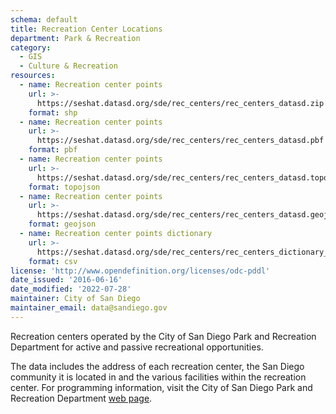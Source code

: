 ```yaml
---
schema: default
title: Recreation Center Locations
department: Park & Recreation
category:
  - GIS
  - Culture & Recreation
resources:
  - name: Recreation center points
    url: >-
      https://seshat.datasd.org/sde/rec_centers/rec_centers_datasd.zip
    format: shp
  - name: Recreation center points
    url: >-
      https://seshat.datasd.org/sde/rec_centers/rec_centers_datasd.pbf
    format: pbf
  - name: Recreation center points
    url: >-
      https://seshat.datasd.org/sde/rec_centers/rec_centers_datasd.topo.json
    format: topojson
  - name: Recreation center points
    url: >-
      https://seshat.datasd.org/sde/rec_centers/rec_centers_datasd.geojson
    format: geojson
  - name: Recreation center points dictionary
    url: >-
      https://seshat.datasd.org/sde/rec_centers/rec_centers_dictionary_datasd.csv
    format: csv
license: 'http://www.opendefinition.org/licenses/odc-pddl'
date_issued: '2016-06-16'
date_modified: '2022-07-28'
maintainer: City of San Diego
maintainer_email: data@sandiego.gov
---
```

Recreation centers operated by the City of San Diego Park and Recreation Department for active and passive recreational opportunities.
<!--more-->
The data includes the address of each recreation center, the San Diego community it is located in and the various facilities within the recreation center. For programming information, visit the City of San Diego Park and Recreation Department <a href="http://www.sandiego.gov/park-and-recreation/" target="_blank" rel="noopener">web page</a>.
